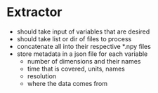 # Extractor

- should take input of variables that are desired
- should take list or dir of files to process
- concatenate all into their respective \*.npy files
- store metadata in a json file for each variable
    - number of dimensions and their names
    - time that is covered, units, names
    - resolution
    - where the data comes from
